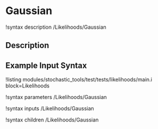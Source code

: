 # Gaussian

!syntax description /Likelihoods/Gaussian

## Description

## Example Input Syntax

!listing modules/stochastic_tools/test/tests/likelihoods/main.i block=Likelihoods

!syntax parameters /Likelihoods/Gaussian

!syntax inputs /Likelihoods/Gaussian

!syntax children /Likelihoods/Gaussian
